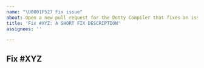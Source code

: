 ```yaml
---
name: "\U0001F527 Fix issue"
about: Open a new pull request for the Dotty Compiler that fixes an issue from the issue tracker
title: 'Fix #XYZ: A SHORT FIX DESCRIPTION'
assignees: ''

---
```


<!--
  TODO first sign the CLA
  https://www.lightbend.com/contribute/cla/scala
-->

## Fix #XYZ

<!-- TODO description of the change -->


<!-- Ideally should have a called "Fix #XYZ: A SHORT FIX DESCRIPTION" -->
